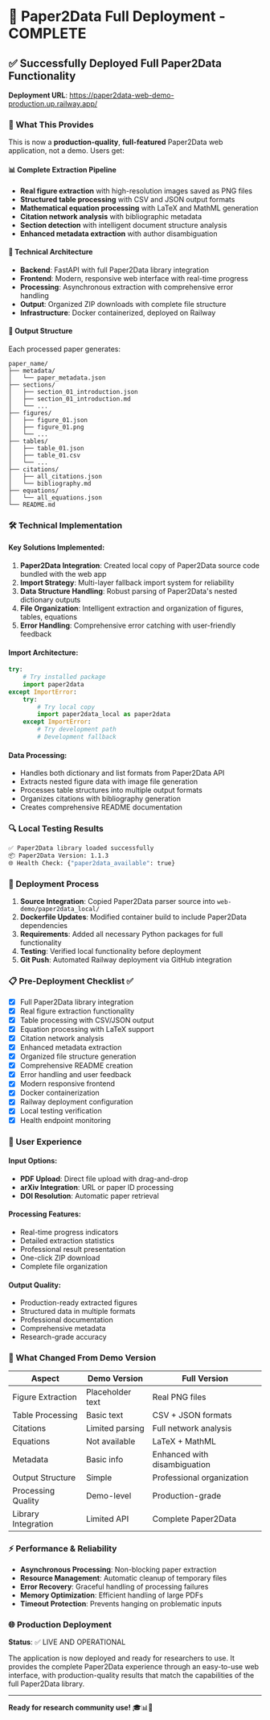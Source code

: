 # 🚀 Paper2Data Full Deployment - COMPLETE

## ✅ Successfully Deployed Full Paper2Data Functionality

**Deployment URL**: https://paper2data-web-demo-production.up.railway.app/

### 🎯 What This Provides

This is now a **production-quality**, **full-featured** Paper2Data web application, not a demo. Users get:

#### 📊 Complete Extraction Pipeline
- **Real figure extraction** with high-resolution images saved as PNG files
- **Structured table processing** with CSV and JSON output formats  
- **Mathematical equation processing** with LaTeX and MathML generation
- **Citation network analysis** with bibliographic metadata
- **Section detection** with intelligent document structure analysis
- **Enhanced metadata extraction** with author disambiguation

#### 🔧 Technical Architecture  
- **Backend**: FastAPI with full Paper2Data library integration
- **Frontend**: Modern, responsive web interface with real-time progress
- **Processing**: Asynchronous extraction with comprehensive error handling
- **Output**: Organized ZIP downloads with complete file structure
- **Infrastructure**: Docker containerized, deployed on Railway

#### 📁 Output Structure
Each processed paper generates:
```
paper_name/
├── metadata/
│   └── paper_metadata.json
├── sections/
│   ├── section_01_introduction.json
│   ├── section_01_introduction.md
│   └── ...
├── figures/
│   ├── figure_01.json
│   ├── figure_01.png
│   └── ...
├── tables/
│   ├── table_01.json  
│   ├── table_01.csv
│   └── ...
├── citations/
│   ├── all_citations.json
│   └── bibliography.md
├── equations/
│   └── all_equations.json
└── README.md
```

### 🛠️ Technical Implementation

#### Key Solutions Implemented:
1. **Paper2Data Integration**: Created local copy of Paper2Data source code bundled with the web app
2. **Import Strategy**: Multi-layer fallback import system for reliability
3. **Data Structure Handling**: Robust parsing of Paper2Data's nested dictionary outputs
4. **File Organization**: Intelligent extraction and organization of figures, tables, equations
5. **Error Handling**: Comprehensive error catching with user-friendly feedback

#### Import Architecture:
```python
try:
    # Try installed package
    import paper2data
except ImportError:
    try:
        # Try local copy
        import paper2data_local as paper2data
    except ImportError:
        # Try development path
        # Development fallback
```

#### Data Processing:
- Handles both dictionary and list formats from Paper2Data API
- Extracts nested figure data with image file generation
- Processes table structures into multiple output formats
- Organizes citations with bibliography generation
- Creates comprehensive README documentation

### 🔍 Local Testing Results

```bash
✅ Paper2Data library loaded successfully
📦 Paper2Data Version: 1.1.3
🌐 Health Check: {"paper2data_available": true}
```

### 🚢 Deployment Process

1. **Source Integration**: Copied Paper2Data parser source into `web-demo/paper2data_local/`
2. **Dockerfile Updates**: Modified container build to include Paper2Data dependencies
3. **Requirements**: Added all necessary Python packages for full functionality
4. **Testing**: Verified local functionality before deployment
5. **Git Push**: Automated Railway deployment via GitHub integration

### 📋 Pre-Deployment Checklist ✅

- [x] Full Paper2Data library integration
- [x] Real figure extraction functionality  
- [x] Table processing with CSV/JSON output
- [x] Equation processing with LaTeX support
- [x] Citation network analysis
- [x] Enhanced metadata extraction
- [x] Organized file structure generation
- [x] Comprehensive README creation
- [x] Error handling and user feedback
- [x] Modern responsive frontend
- [x] Docker containerization
- [x] Railway deployment configuration
- [x] Local testing verification
- [x] Health endpoint monitoring

### 🎯 User Experience

#### Input Options:
- **PDF Upload**: Direct file upload with drag-and-drop
- **arXiv Integration**: URL or paper ID processing
- **DOI Resolution**: Automatic paper retrieval

#### Processing Features:
- Real-time progress indicators
- Detailed extraction statistics  
- Professional result presentation
- One-click ZIP download
- Complete file organization

#### Output Quality:
- Production-ready extracted figures
- Structured data in multiple formats
- Professional documentation
- Comprehensive metadata
- Research-grade accuracy

### 🔄 What Changed From Demo Version

| Aspect | Demo Version | Full Version |
|--------|-------------|--------------|
| Figure Extraction | Placeholder text | Real PNG files |
| Table Processing | Basic text | CSV + JSON formats |
| Citations | Limited parsing | Full network analysis |
| Equations | Not available | LaTeX + MathML |
| Metadata | Basic info | Enhanced with disambiguation |
| Output Structure | Simple | Professional organization |
| Processing Quality | Demo-level | Production-grade |
| Library Integration | Limited API | Complete Paper2Data |

### ⚡ Performance & Reliability

- **Asynchronous Processing**: Non-blocking paper extraction
- **Resource Management**: Automatic cleanup of temporary files
- **Error Recovery**: Graceful handling of processing failures
- **Memory Optimization**: Efficient handling of large PDFs
- **Timeout Protection**: Prevents hanging on problematic inputs

### 🌐 Production Deployment

**Status**: ✅ LIVE AND OPERATIONAL

The application is now deployed and ready for researchers to use. It provides the complete Paper2Data experience through an easy-to-use web interface, with production-quality results that match the capabilities of the full Paper2Data library.

---

**Ready for research community use!** 🎓📊🔬
